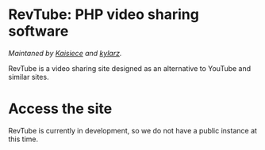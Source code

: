 # RevTube: PHP video sharing software

*Maintaned by [Kaisiece](https://github.com/kaisiece) and [kylarz](https://github.com/ky-1).*

RevTube is a video <!--(with audio uploading a feature that was going to be added)--> sharing site designed as an alternative to YouTube and similar sites.
# Access the site 
<!--You can access RevTube at https://rev.yoretude.com.-->
<!--~~For the upcoming "Redux" layout, the link is: https://redst0ne.xyz/vistatuberedux~~ (Redux is cancelled)
For the current "skeuo" layout, the link is https://rev.yoretude.com.
-->
RevTube is currently in development, so we do not have a public instance at this time.
<!--# Changelog (only shows latest major update)
## January 12, 2024
The RevTube branding has been restored. (Also it's been a little over 2 years since this project started so that's neat, I guess.)

*To see every update, view the full [changelog](https://github.com/ars0nstudios/revtube/blob/semi-2013/changelog.md).*-->
